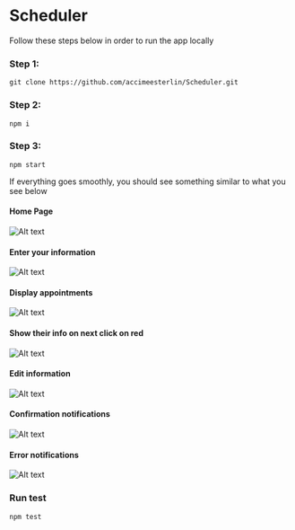 

# Scheduler

Follow these steps below in order to run the app locally

### Step 1:

``` git clone https://github.com/accimeesterlin/Scheduler.git ```

### Step 2:

``` npm i ```

### Step 3:

``` npm start ```


If everything goes smoothly, you should see something similar to what you see below



#### Home Page
![Alt text](./screen_shots/home.png)



#### Enter your information
![Alt text](./screen_shots/name.png)


#### Display appointments
![Alt text](./screen_shots/app.png)


#### Show their info on next click on red
![Alt text](./screen_shots/info.png)


#### Edit information
![Alt text](./screen_shots/edit.png)


#### Confirmation notifications
![Alt text](./screen_shots/confirmed_notifications.png)

#### Error notifications
![Alt text](./screen_shots/error_notifications.png)




### Run test
``` npm test ```
